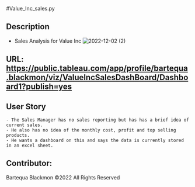 #Value_Inc_sales.py

## Description
- Sales Analysis for Value Inc
![2022-12-02 (2)](https://user-images.githubusercontent.com/92996483/205398175-4d93f38d-2deb-414b-a2dd-43809f7f61c5.png)


## URL: https://public.tableau.com/app/profile/bartequa.blackmon/viz/ValueIncSalesDashBoard/Dashboard1?publish=yes

## User Story
```
- The Sales Manager has no sales reporting but has has a brief idea of current sales.
- He also has no idea of the monthly cost, profit and top selling products.
- He wants a dashboard on this and says the data is currently stored in an excel sheet.
```

## Contributor:
Bartequa Blackmon ©2022 All Rights Reserved
